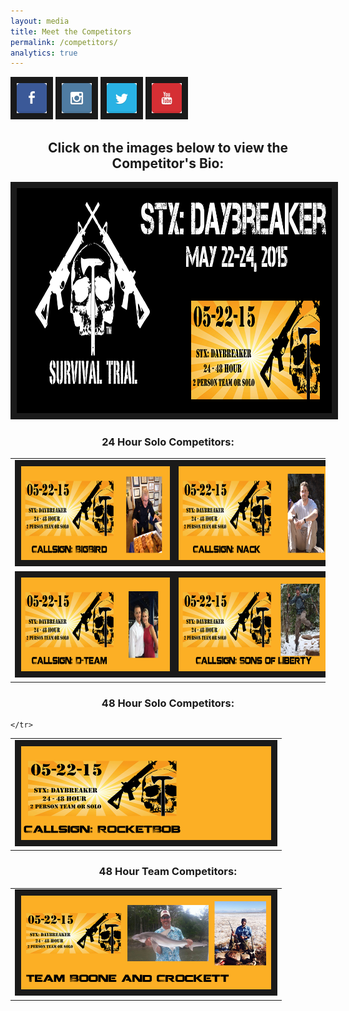 ```yaml
---
layout: media
title: Meet the Competitors
permalink: /competitors/
analytics: true
---
```

<a href="https://www.facebook.com/survivaltrial?ref_type=bookmark" target="_blank"><img src="/images/Icons/Facebook.png" alt="facebook" width="48" height="48" border="10"/></a>  <a href="https://instagram.com/survivaltrial/" target="_blank"><img src="/images/Icons/Instagram.png" alt="Instagram" width="48" height="48" border="10" /></a>  <a href="https://twitter.com/SurvivalTrial/" target="_blank"><img src="/images/Icons/Twitter.png" alt="twitter" width="48" height="48" border="10" /></a>  <a href="https://www.youtube.com/channel/UCNtr8PNyEd3YDhOyrpVUBRg" target="_blank"><img src="/images/Icons/Youtube.png" alt="youtube" width="48" height="48" border="10" /></a>

<h2><center>Click on the images below to view the Competitor's Bio:</center></h2>

<center><a href="http://store-survivaltrial-com.3dcartstores.com/STX-Daybreaker--May-22-24-2015_p_14.html" target="_blank"><img src="/images/daybreakerslider.png" 
alt="daybreaker" width="960" height="360" border="10"/></a></center>

<h3><center>24 Hour Solo Competitors:</center></h3>


<table>
    <tr>
        <td><center><a href="" target="_blank"><img src="/images/bigbird.png" 
alt="callsign bigbird" width="400" height="150" border="10" /></a></center></td><td><center><a href="" target="_blank"><img src="/images/nack.png" 
alt="callsign nack" width="400" height="150" border="10" /></a></center></td>
		</tr>
		<tr>
		 <td><center><a href="" target="_blank"><img src="/images/dteam.png" 
alt="callsign dteam" width="400" height="150" border="10" /></a></center></td><td><center><a href="" target="_blank"><img src="/images/sonsofliberty.png" 
alt="callsign sonsofliberty" width="400" height="150" border="10" /></a></center></td>
    </tr>
</table>

<h3><center>48 Hour Solo Competitors:</center></h3>

<table>
    <tr>
        <td><center><a href="" target="_blank"><img src="/images/rocketbob.png" 
alt="callsign rocketbob" width="400" height="150" border="10" /></a></center></td>
		</tr>
		
    </tr>
</table>


<h3><center>48 Hour Team Competitors:</center></h3>

<table>
    <tr>
        <td><center><a href="" target="_blank"><img src="/images/teambc.png" 
alt="callsign boonecrockett" width="400" height="150" border="10" /></a></center></td>
		</tr>
		
</table>